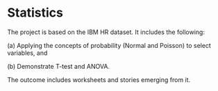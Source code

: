 # Statistics

The project is based on the IBM HR dataset. It includes the following:

(a) Applying the concepts of probability (Normal and Poisson) to select variables, and

(b) Demonstrate T-test and ANOVA.

The outcome includes worksheets and stories emerging from it.

